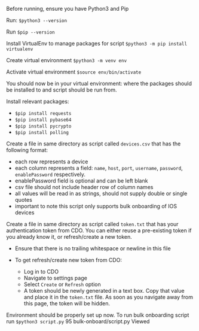 Before running, ensure you have Python3 and Pip

Run:
 `$python3 --version`

Run `$pip --version `

Install VirtualEnv to manage packages for script `$python3 -m pip install virtualenv`

Create virtual environment `$python3 -m venv env`

Activate virtual environment `$source env/bin/activate`

You should now be in your virtual environment: where the packages should be
installed to and script should be run from.

Install relevant packages:
- `$pip install requests`
- `$pip install pybase64`
- `$pip install pycrypto`
- `$pip install polling`

Create a file in same directory as script called `devices.csv` that has the following format:
- each row represents a device
- each column represents a field: `name`, `host`, `port`, `username`, `password`, `enablePassword` respectively.
- enablePassword field is optional and can be left blank
- csv file should not include header row of column names
- all values will be read in as strings, should not supply double or single quotes
- important to note this script only supports bulk onboarding of IOS devices

Create a file in same directory as script called `token.txt` that has your authentication token from CDO. You can either reuse a
pre-existing token if you already know it, or refresh/create a new token. 
- Ensure that there is no trailing whitespace or newline in this file

- To get refresh/create new token from CDO:
    - Log in to CDO
    - Navigate to settings page
    - Select `Create` or `Refresh` option
    - A token should be newly generated in a text box. Copy that value and place it in the `token.txt` file. As
    soon as you navigate away from this page, the token will be hidden. 

Environment should be properly set up now. To run bulk onboarding script run `$python3 script.py`
 95  bulk-onboard/script.py 
Viewed

